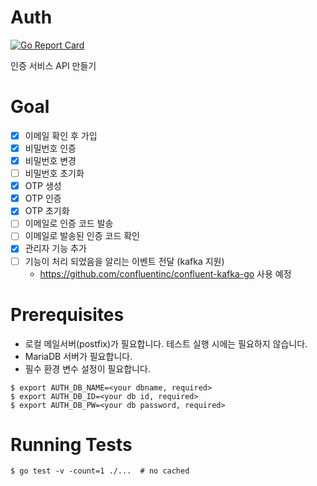 # Auth

[![Go Report Card](https://goreportcard.com/badge/github.com/loganstone/auth)](https://goreportcard.com/report/github.com/loganstone/auth)

인증 서비스 API 만들기

# Goal
- [x] 이메일 확인 후 가입
- [x] 비밀번호 인증
- [x] 비밀번호 변경
- [ ] 비밀번호 초기화
- [x] OTP 생성
- [x] OTP 인증
- [x] OTP 초기화
- [ ] 이메일로 인증 코드 발송
- [ ] 이메일로 발송된 인증 코드 확인
- [x] 관리자 기능 추가
- [ ] 기능이 처리 되었음을 알리는 이벤트 전달 (kafka 지원)
  - https://github.com/confluentinc/confluent-kafka-go 사용 예정


# Prerequisites

* 로컬 메일서버(postfix)가 필요합니다. 테스트 실행 시에는 필요하지 않습니다.
* MariaDB 서버가 필요합니다.
* 필수 환경 변수 설정이 필요합니다.

```shell
$ export AUTH_DB_NAME=<your dbname, required>
$ export AUTH_DB_ID=<your db id, required>
$ export AUTH_DB_PW=<your db password, required>
```

# Running Tests

```shell
$ go test -v -count=1 ./...  # no cached
```
